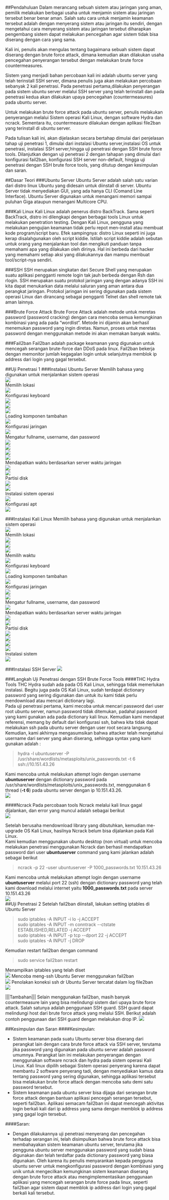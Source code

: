 ##Pendahuluan
Dalam merancang sebuah sistem atau jaringan yang aman, pemilik melakukan berbagai usaha untuk menjamin sistem atau jaringan tersebut benar benar aman. Salah satu cara untuk menjamin keamanan tersebut adalah dengan menyerang sistem atau jaringan itu sendiri, dengan mengetahui cara menyerang sistem atau jaringan tersebut diharapkan pengembang sistem dapat melakukan pencegahan agar sistem tidak bisa diserang dengan cara yang sama.

Kali ini, penulis akan mengulas tentang bagaimana sebuah sistem dapat diserang dengan brute force attack, dimana kemudian akan dilakukan usaha pencegahan penyerangan tersebut dengan melakukan brute force countermeasures.

Sistem yang menjadi bahan percobaan kali ini adalah ubuntu server yang telah terinstall SSH server, dimana penulis juga akan melakukan percobaan sebanyak 2 kali penetrasi. Pada penetrasi pertama,dilakukan penyerangan pada sistem ubuntu server melalui SSH server yang telah terinstall dan pada penetrasi kedua akan dilakukan upaya pencegahan (countermeasures) pada ubuntu server.

Untuk melakukan brute force attack pada ubuntu server, penulis melakukan penyerangan melalui Sistem operasi Kali Linux, dengan software Hydra dan ncrack. Sementara itu, countermeasure dilakukan dengan aplikasi file2ban yang terinstall di ubuntu server.

Pada tulisan kali ini, akan dijelaskan secara bertahap dimulai dari penjelasan tahap uji penetrasi 1, dimulai dari instalasi Ubuntu server,instalasi OS untuk penetrasi,  instalasi SSH server,hingga uji penetrasi dengan SSH brute force tools. Dilanjutkan dengan uji penetrasi 2 dengan tahapan yang dimulai dari konfigurasi fail2ban, konfigurasi SSH server non-default, hingga uji penetrasi dengan SSH brute force tools, yang ditutup dengan kesimpulan dan saran.

##Dasar Teori
###Ubuntu Server
Ubuntu Server adalah salah satu varian dari distro linux Ubuntu yang didesain untuk diinstall di server. Ubuntu Server tidak menyediakan GUI, yang ada hanya CLI (Comand Line Interface). Ubuntu Server digunakan untuk menangani memori sampai puluhan Giga ataupun menangani Multicore CPU.

###Kali Linux
Kali Linux adalah penerus distro BackTrack. Sama seperti BackTrack, distro ini dilengkapi dengan berbagai tools Linux untuk melakukan penetration testing. Dengan Kali Linux, pengguna yang melakukan pengujian keamanan tidak perlu repot men-install atau membuat kode program/script baru. Efek sampingnya: distro Linux seperti ini juga kerap disalahgunakan oleh script kiddie. Istilah script kiddie adalah sebutan untuk orang yang menjalankan tool dan mengikuti panduan tanpa memahami apa yang dilakukan oleh dirinya. Hal ini berbeda dari hacker yang memahami setiap aksi yang dilakukannya dan mampu membuat tool/script-nya sendiri.

###SSH
SSH merupakan singkatan dari Secure Shell yang merupakan suatu aplikasi pengganti remote login tak jauh berbeda dengan Rsh dan rlogin. SSH merupakan suatu protokol jaringan yang  dengan adanya SSH ini kita dapat menukarkan data melalui saluran yang aman antara dua perangkat jaringan. Protokol jaringan ini sering digunakan pada sistem operasi Linux dan dirancang sebagai pengganti Telnet dan shell remote tak aman lainnya.

###Brute Force Attack
Brute Force Attack adalah metode untuk meretas password (password cracking) dengan cara mencoba semua kemungkinan kombinasi yang ada pada “wordlist“. Metode ini dijamin akan berhasil menemukan password yang ingin diretas. Namun, proses untuk meretas password dengan menggunakan metode ini akan memakan banyak waktu.

###Fail2ban
Fail2ban adalah package keamanan yang digunakan untuk mencegah serangan brute-force dan DDoS pada linux. Fail2ban bekerja dengan memonitor jumlah kegagalan login untuk selanjutnya memblok ip address dari login yang gagal tersebut.

##Uji Penetrasi 1
###Instalasi Ubuntu Server
Memilih bahasa yang digunakan untuk menjalankan sistem operasi<br/>
![](images/install_ubuntu_server_1.png?raw=true)<br/>
Memilih lokasi<br/>
![](images/install_ubuntu_server_2.png?raw=true)<br/>
Konfigurasi keyboard<br/>
![](images/install_ubuntu_server-3.png?raw=true)<br/>
![](images/install_ubuntu_server_4.png?raw=true)<br/>
![](images/install_ubuntu_server-5.png?raw=true)<br/>
Loading komponen tambahan<br/>
![](images/install_ubuntu_server_6.png?raw=true)<br/>
Konfigurasi jaringan<br/>
![](images/install_ubuntu_server_7.png?raw=true)<br/>
Mengatur fullname, username, dan password<br/>
![](images/install_ubuntu_server_8.png?raw=true)<br/>
![](images/install_ubuntu_server_10.png?raw=true)<br/>
![](images/install_ubuntu_server_11.png?raw=true)<br/>
![](images/install_ubuntu_server-12.png?raw=true)<br/>
Mendapatkan waktu berdasarkan server waktu jaringan<br/>
![](images/install_ubuntu_server_13.png?raw=true)<br/>
![](images/install_ubuntu_server_14.png?raw=true)<br/>
Partisi disk<br/>
![](images/install_ubuntu_server-15.png?raw=true)<br/>
![](images/install_ubuntu_server_16.png?raw=true)<br/>
Instalasi sistem operasi<br/>
![](images/install_ubuntu_server_17.png?raw=true)<br/>
Konfigurasi apt<br/>
![](images/install_ubuntu_server_18.png?raw=true)<br/>


###Instalasi Kali Linux
Memilih bahasa yang digunakan untuk menjalankan sistem operasi<br/>
![](images/install_kali.png?raw=true)<br/>
Memilih lokasi<br/>
![](images/install_kali_2.png?raw=true)<br/>
![](images/install_kali_3.png?raw=true)<br/>
![](images/install_kali_4.png?raw=true)<br/>
Memilih waktu<br/>
![](images/install_kali_5.png?raw=true)<br/>
Konfigurasi keyboard<br/>
![](images/install_kali_6.png?raw=true)<br/>
Loading komponen tambahan<br/>
![](images/install_kali_7.png?raw=true)<br/>
Konfigurasi jaringan<br/>
![](images/install_kali_8.png?raw=true)<br/>
![](images/install_kali_9.png?raw=true)<br/>
Mengatur fullname, username, dan password<br/>
![](images/install_kali_10.png?raw=true)<br/>
Mendapatkan waktu berdasarkan server waktu jaringan<br/>
![](images/install_kali_11.png?raw=true)<br/>
![](images/install_kali_12.png?raw=true)<br/>
Partisi disk<br/>
![](images/install_kali_13.png?raw=true)<br/>
![](images/install_kali_14.png?raw=true)<br/>
![](images/install_kali_15.png?raw=true)<br/>
![](images/install_kali_16.png?raw=true)<br/>
Instalasi sistem<br/>
![](images/install_kali_17.png?raw=true)<br/>


###Instalasi SSH Server
![](images/install_ssh_server.png?raw=true)<br/>


###Langkah Uji Penetrasi dengan SSH Brute Force Tools
####THC Hydra
Tools THC Hydra sudah ada pada OS Kali Linux, sehingga tidak memerlukan instalasi. Begitu juga pada OS Kali Linux, sudah terdapat dictionary password yang sering digunakan dan untuk itu kami tidak perlu mendownload atau mencari dictionary lagi.<br/>
Pada uji penetrasi pertama, kami mecoba untuk mencari password dari user root ubuntu server, namun password tidak ditemukan, padahal password yang kami gunakan ada pada dictionary kali linux. Kemudian kami mendapat referensi, memang by default dari konfigurasi ssh, bahwa kita tidak dapat melakukan ssh pada ubuntu server dengan user root secara langsung.
Kemudian, kami akhirnya mengasumsikan bahwa attacker telah mengetahui username dari server yang akan diserang, sehingga syntax yang kami gunakan adalah :<br/>
> hydra -l ubuntuserver -P /usr/share/wordlists/metasploits/unix_passwords.txt -t 6 ssh://10.151.43.26

Kami mencoba untuk melakukan attempt login dengan username **ubuntuserver** dengan dictionary password pada /usr/share/wordlists/metasploits/unix_passwords.txt, menggunakan 6 thread (**-t 6**) pada ubuntu server dengan ip 10.151.43.26. <br/>
![](images/hydra.png?raw=true)

####Ncrack
Pada percobaan tools Ncrack melalui kali linux gagal dijalankan, dan error yang muncul adalah sebagai berikut <br/>
![](images/ncrack_error_kali.png?raw=true)

Setelah berusaha mendownload library yang dibutuhkan, kemudian me-upgrade OS Kali Linux, hasilnya Ncrack belum bisa dijalankan pada Kali Linux. <br/>
Kami kemudian menggunakan ubuntu desktop (non virtual) untuk mencoba melakukan penetrasi menggunakan Ncrack dan berhasil mendapatkan password dari user **ubuntuserver**
command yang kami jalankan adalah sebagai berikut
> ncrack -p 22 -user ubuntuserver -P 1000_passwords.txt 10.151.43.26

Kami mencoba untuk melakukan attempt login dengan username **ubuntuserver** melalui port 22 (ssh) dengan dictionary password yang telah kami download melalui internet yaitu **1000_passwords.txt** pada server 10.151.43.26<br/>
![](images/ncrack_with_ubuntunonvirtual.png?raw=true)<br/>
##Uji Penetrasi 2
Setelah fail2ban diinstall, lakukan setting iptables di Ubuntu Server<br/>
> sudo iptables -A INPUT -i lo -j ACCEPT <br/>
sudo iptables -A INPUT -m conntrack --ctstate ESTABLISHED,RELATED -j ACCEPT <br/>
sudo iptables -A INPUT -p tcp --dport 22 -j ACCEPT <br/>
sudo iptables -A INPUT -j DROP <br/>

Kemudian restart fail2ban dengan command
>sudo service fail2ban restart


Menampilkan iptables yang telah diset<br/>
![](images/showing_iptables_dan_fail2ban.png?raw=true)
Mencoba meng-ssh Ubuntu Server menggunakan fail2ban <br/>
![](images/gagal_ssh_by_fail2ban_iptables.png?raw=true)
Penolakan koneksi ssh dr Ubuntu Server tercatat dalam log file2ban<br/>
![](images/logfile_file2ban.png?raw=true)

|||Tambahan|||
Selain menggunakan fail2ban, masih banyak countermeasure lain yang bisa melindungi sistem dari upaya brute force attack. Salah satunya adalah penggunaan SSH guard. SSH guard dapat melindungi host dari brute force attack yang melalui SSH. Berikut adalah contoh penggunaan dari SSH guard dengan melakukan drop IP.
![](images/list_iptables_drop_paket_ssh.png?raw=true)<br/>


##Kesimpulan dan Saran
####Kesimpulan:
- Sistem keamanan pada suatu Ubuntu server bisa diserang dari perangkat lain dengan cara brute force attack via SSH server, terutama jika password yang digunakan pada ubuntu server adalah password umumnya. Perangkat lain ini melakukan penyerangan dengan menggunakan software ncrack dan hydra pada sistem operasi Kali Linux. Kali linux dipilih sebagai Sistem operasi penyerang karena dapat membantu 2 software penyerang tadi, dengan menyediakan kamus data tentang password yang sering digunakan, sehingga aplikasi tersebut bisa melakukan brute force attack dengan mencoba satu demi satu password tersebut.
- Sistem keamanan pada ubuntu server bisa dijaga dari serangan brute force attack dengan bantuan aplikasi pencegah serangan tersebut, seperti fail2ban. Aplikasi semacam fail2ban ini dapat mencegah aktivitas login berkali kali dari ip address yang sama dengan memblok ip address yang gagal login tersebut. 

####Saran:
- Dengan dilakukannya uji penetrasi menyerang dan pencegahan terhadap serangan ini, telah disimpulkan bahwa brute force attack bisa membahayakan sistem keamanan ubuntu server, terutama jika pengguna ubuntu server menggunakan password yang sudah biasa digunakan dan telah terdaftar pada dictionary password yang biasa digunakan. Oleh karena itu penulis menyarankan kepada pengguna ubuntu server untuk mengkonfigurasi password dengan kombinasi yang unik untuk mengecilkan kemungkinan sistem keamanan diserang dengan brute force attack atau mengimplementasikan penggunaan aplikasi yang mencegah serangan brute force pada linux, seperti fail2ban agar sistem dapat memblok ip address dari login yang gagal berkali kali tersebut.


